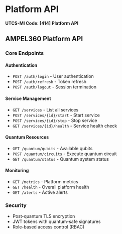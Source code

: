 # Platform API
**UTCS-MI Code: [414] Platform API**

## AMPEL360 Platform API

### Core Endpoints

#### Authentication
- `POST /auth/login` - User authentication
- `POST /auth/refresh` - Token refresh
- `POST /auth/logout` - Session termination

#### Service Management
- `GET /services` - List all services
- `POST /services/{id}/start` - Start service
- `POST /services/{id}/stop` - Stop service
- `GET /services/{id}/health` - Service health check

#### Quantum Resources
- `GET /quantum/qubits` - Available qubits
- `POST /quantum/circuits` - Execute quantum circuit
- `GET /quantum/status` - Quantum system status

#### Monitoring
- `GET /metrics` - Platform metrics
- `GET /health` - Overall platform health
- `GET /alerts` - Active alerts

### Security
- Post-quantum TLS encryption
- JWT tokens with quantum-safe signatures
- Role-based access control (RBAC)